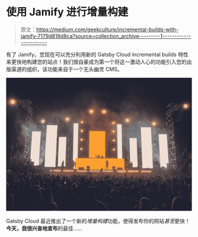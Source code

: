 # 使用 Jamify 进行增量构建

> 原文：<https://medium.com/geekculture/incremental-builds-with-jamify-7179d819d8ca?source=collection_archive---------1----------------------->

有了 Jamify，您现在可以充分利用新的 Gatsby Cloud incremental builds 特性来更快地构建您的站点！我们很自豪成为第一个将这一激动人心的功能引入您的出版渠道的组织，该功能来自于一个无头幽灵 CMS。

![](img/9c2fe27de722abb1078f06f4d5955025.png)

Gatsby Cloud 最近推出了一个新的*增量构建*功能，使得发布你的网站*甚至*更快！**今天，我很兴奋地宣布**的最佳……